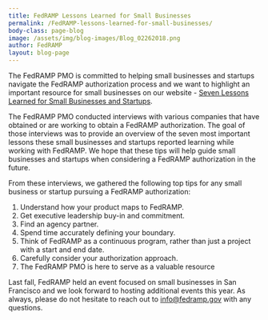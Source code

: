 ```yaml
---
title: FedRAMP Lessons Learned for Small Businesses 
permalink: /FedRAMP-lessons-learned-for-small-businesses/
body-class: page-blog
image: /assets/img/blog-images/Blog_02262018.png
author: FedRAMP
layout: blog-page
---
```


The FedRAMP PMO is committed to helping small businesses and startups navigate the FedRAMP authorization process and we want to highlight an important resource for small businesses on our website - <a href="https://www.fedramp.gov/small-business-and-startup-lessons-learned/">Seven Lessons Learned for Small Businesses and Startups</a>.

The FedRAMP PMO conducted interviews with various companies that have obtained or are working to obtain a FedRAMP authorization. The goal of those interviews was to provide an overview of the seven most important lessons these small businesses and startups reported learning while working with FedRAMP. We hope that these tips will help guide small businesses and startups when considering a FedRAMP authorization in the future. 

From these interviews, we gathered the following top tips for any small business or startup pursuing a FedRAMP authorization: 
1. Understand how your product maps to FedRAMP.
2. Get executive leadership buy-in and commitment.
3. Find an agency partner.
4. Spend time accurately defining your boundary.
5. Think of FedRAMP as a continuous program, rather than just a project with a start and end date.
6. Carefully consider your authorization approach.
7. The FedRAMP PMO is here to serve as a valuable resource

Last fall, FedRAMP held an event focused on small businesses in San Francisco and we look forward to hosting additional events this year. As always, please do not hesitate to reach out to <a href="mailto:info@fedramp.gov">info@fedramp.gov</a> with any questions. 
